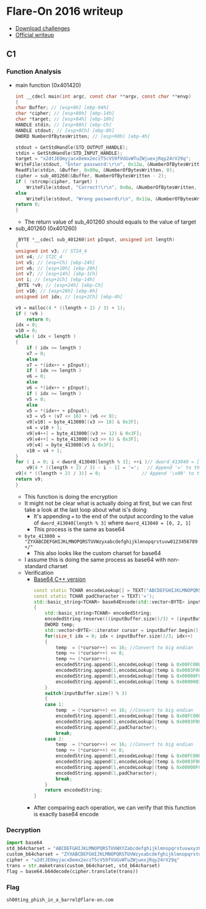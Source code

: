 # Flare-On 2016 writeup
* [Download challenges](https://flare-on.com/files/Flare-On3_Challenges.zip)
* [Official writeup](https://www.mandiant.com/resources/2016-flare-challenges)
## C1
### Function Analysis
* main function (0x401420)
    ```c
    int __cdecl main(int argc, const char **argv, const char **envp)
    {
    char Buffer; // [esp+0h] [ebp-94h]
    char *cipher; // [esp+80h] [ebp-14h]
    char *target; // [esp+84h] [ebp-10h]
    HANDLE stdin; // [esp+88h] [ebp-Ch]
    HANDLE stdout; // [esp+8Ch] [ebp-8h]
    DWORD NumberOfBytesWritten; // [esp+90h] [ebp-4h]

    stdout = GetStdHandle(STD_OUTPUT_HANDLE);
    stdin = GetStdHandle(STD_INPUT_HANDLE);
    target = "x2dtJEOmyjacxDemx2eczT5cVS9fVUGvWTuZWjuexjRqy24rV29q";
    WriteFile(stdout, "Enter password:\r\n", 0x12u, &NumberOfBytesWritten, 0);
    ReadFile(stdin, &Buffer, 0x80u, &NumberOfBytesWritten, 0);
    cipher = sub_401260(&Buffer, NumberOfBytesWritten - 2);
    if ( !strcmp(cipher, target) )
        WriteFile(stdout, "Correct!\r\n", 0xBu, &NumberOfBytesWritten, 0);
    else
        WriteFile(stdout, "Wrong password\r\n", 0x11u, &NumberOfBytesWritten, 0);
    return 0;
    }
    ```
    * The return value of sub_401260 should equals to the value of target
* sub_401260 (0x401260)
    ```c
    _BYTE *__cdecl sub_401260(int pInput, unsigned int length)
    {
    unsigned int v3; // ST24_4
    int v4; // ST2C_4
    int v5; // [esp+Ch] [ebp-24h]
    int v6; // [esp+10h] [ebp-20h]
    int v7; // [esp+14h] [ebp-1Ch]
    int i; // [esp+1Ch] [ebp-14h]
    _BYTE *v9; // [esp+24h] [ebp-Ch]
    int v10; // [esp+28h] [ebp-8h]
    unsigned int idx; // [esp+2Ch] [ebp-4h]

    v9 = malloc(4 * ((length + 2) / 3) + 1);
    if ( !v9 )
        return 0;
    idx = 0;
    v10 = 0;
    while ( idx < length )
    {
        if ( idx >= length )
        v7 = 0;
        else
        v7 = *(idx++ + pInput);
        if ( idx >= length )
        v6 = 0;
        else
        v6 = *(idx++ + pInput);
        if ( idx >= length )
        v5 = 0;
        else
        v5 = *(idx++ + pInput);
        v3 = v5 + (v7 << 16) + (v6 << 8);
        v9[v10] = byte_413000[(v3 >> 18) & 0x3F];
        v4 = v10 + 1;
        v9[v4++] = byte_413000[(v3 >> 12) & 0x3F];
        v9[v4++] = byte_413000[(v3 >> 6) & 0x3F];
        v9[v4] = byte_413000[v5 & 0x3F];
        v10 = v4 + 1;
    }
    for ( i = 0; i < dword_413040[length % 3]; ++i )// dword_413040 = [0, 2, 1]
        v9[4 * ((length + 2) / 3) - i - 1] = '=';   // Append '=' to the end of output according to the value of (length % 3)
    v9[4 * ((length + 2) / 3)] = 0;               // Append '\x00' to the end of output
    return v9;
    }
    ```
    * This function is doing the encryption
    * It might not be clear what is actually doing at first, but we can first take a look at the last loop about what is's doing
      * It's appending ```=``` to the end of the output according to the value of ```dword_413040[length % 3]``` where ```dword_413040 = [0, 2, 1]```
      * This process is the same as base64
    * ```byte_413000 = "ZYXABCDEFGHIJKLMNOPQRSTUVWzyxabcdefghijklmnopqrstuvw0123456789+/"```
      * This also looks like the custom charset for base64
    * I assume this is doing the same process as base64 with non-standard charset
    * Verification
      * [Base64 C++ version](https://en.wikibooks.org/wiki/Algorithm_Implementation/Miscellaneous/Base64)
        ```cpp
        const static TCHAR encodeLookup[] = TEXT("ABCDEFGHIJKLMNOPQRSTUVWXYZabcdefghijklmnopqrstuvwxyz0123456789+/");
        const static TCHAR padCharacter = TEXT('=');
        std::basic_string<TCHAR> base64Encode(std::vector<BYTE> inputBuffer)
        {
            std::basic_string<TCHAR> encodedString;
            encodedString.reserve(((inputBuffer.size()/3) + (inputBuffer.size() % 3 > 0)) * 4);
            DWORD temp;
            std::vector<BYTE>::iterator cursor = inputBuffer.begin();
            for(size_t idx = 0; idx < inputBuffer.size()/3; idx++)
            {
                temp  = (*cursor++) << 16; //Convert to big endian
                temp += (*cursor++) << 8;
                temp += (*cursor++);
                encodedString.append(1,encodeLookup[(temp & 0x00FC0000) >> 18]);
                encodedString.append(1,encodeLookup[(temp & 0x0003F000) >> 12]);
                encodedString.append(1,encodeLookup[(temp & 0x00000FC0) >> 6 ]);
                encodedString.append(1,encodeLookup[(temp & 0x0000003F)      ]);
            }
            switch(inputBuffer.size() % 3)
            {
            case 1:
                temp  = (*cursor++) << 16; //Convert to big endian
                encodedString.append(1,encodeLookup[(temp & 0x00FC0000) >> 18]);
                encodedString.append(1,encodeLookup[(temp & 0x0003F000) >> 12]);
                encodedString.append(2,padCharacter);
                break;
            case 2:
                temp  = (*cursor++) << 16; //Convert to big endian
                temp += (*cursor++) << 8;
                encodedString.append(1,encodeLookup[(temp & 0x00FC0000) >> 18]);
                encodedString.append(1,encodeLookup[(temp & 0x0003F000) >> 12]);
                encodedString.append(1,encodeLookup[(temp & 0x00000FC0) >> 6 ]);
                encodedString.append(1,padCharacter);
                break;
            }
            return encodedString;
        }
        ```
      * After comparing each operation, we can verify that this function is exactly base64 encode
### Decryption
```python
import base64
std_b64charset = "ABCDEFGHIJKLMNOPQRSTUVWXYZabcdefghijklmnopqrstuvwxyz0123456789+/"
custom_b64charset = "ZYXABCDEFGHIJKLMNOPQRSTUVWzyxabcdefghijklmnopqrstuvw0123456789+/"
cipher = "x2dtJEOmyjacxDemx2eczT5cVS9fVUGvWTuZWjuexjRqy24rV29q"
trans = str.maketrans(custom_b64charset, std_b64charset)
flag = base64.b64decode(cipher.translate(trans))
```
### Flag
```sh00ting_phish_in_a_barrel@flare-on.com```